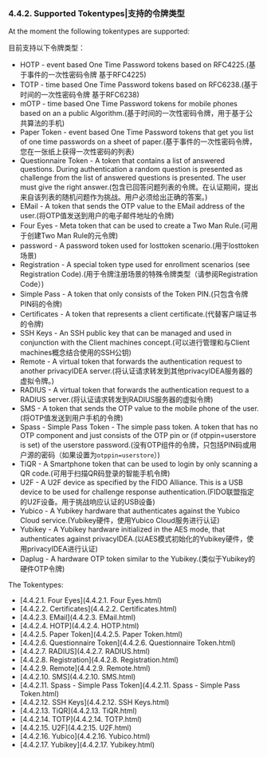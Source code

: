 ### 4.4.2. Supported Tokentypes|支持的令牌类型

At the moment the following tokentypes are supported:

目前支持以下令牌类型：

* HOTP - event based One Time Password tokens based on RFC4225.(基于事件的一次性密码令牌 基于RFC4225)
* TOTP - time based One Time Password tokens based on RFC6238.(基于时间的一次性密码令牌 基于RFC6238)
* mOTP - time based One Time Password tokens for mobile phones based on an a public Algorithm.(基于时间的一次性密码令牌，用于基于公共算法的手机)
* Paper Token - event based One Time Password tokens that get you list of one time passwords on a sheet of paper.(基于事件的一次性密码令牌，您在一张纸上获得一次性密码的列表)
* Questionnaire Token - A token that contains a list of answered questions. During authentication a random question is presented as challenge from the list of answered questions is presented. The user must give the right answer.(包含已回答问题列表的令牌。在认证期间，提出来自该列表的随机问题作为挑战。用户必须给出正确的答案。)
* EMail - A token that sends the OTP value to the EMail address of the user.(将OTP值发送到用户的电子邮件地址的令牌)
* Four Eyes - Meta token that can be used to create a Two Man Rule.(可用于创建Two Man Rule的元令牌)
* password - A password token used for losttoken scenario.(用于losttoken场景)
* Registration - A special token type used for enrollment scenarios (see Registration Code).(用于令牌注册场景的特殊令牌类型（请参阅Registration Code）)
* Simple Pass - A token that only consists of the Token PIN.(只包含令牌PIN码的令牌)
* Certificates - A token that represents a client certificate.(代替客户端证书的令牌)
* SSH Keys - An SSH public key that can be managed and used in conjunction with the Client machines concept.(可以进行管理和与Client machines概念结合使用的SSH公钥)
* Remote - A virtual token that forwards the authentication request to another privacyIDEA server.(将认证请求转发到其他privacyIDEA服务器的虚拟令牌。)
* RADIUS - A virtual token that forwards the authentication request to a RADIUS server.(将认证请求转发到RADIUS服务器的虚拟令牌)
* SMS - A token that sends the OTP value to the mobile phone of the user.(将OTP值发送到用户手机的令牌)
* Spass - Simple Pass Token - The simple pass token. A token that has no OTP component and just consists of the OTP pin or (if otppin=userstore is set) of the userstore password.(没有OTP组件的令牌，只包括PIN码或用户源的密码（如果设置为`otppin=userstore`）)
* TiQR - A Smartphone token that can be used to login by only scanning a QR code.(可用于扫描QR码登录的智能手机令牌)
* U2F - A U2F device as specified by the FIDO Alliance. This is a USB device to be used for challenge response authentication.(FIDO联盟指定的U2F设备。用于挑战响应认证的USB设备)
* Yubico - A Yubikey hardware that authenticates against the Yubico Cloud service.(Yubikey硬件，使用Yubico Cloud服务进行认证)
* Yubikey - A Yubikey hardware initialized in the AES mode, that authenticates against privacyIDEA.(以AES模式初始化的Yubikey硬件，使用privacyIDEA进行认证)
* Daplug - A hardware OTP token similar to the Yubikey.(类似于Yubikey的硬件OTP令牌)

The Tokentypes:

* [4.4.2.1. Four Eyes](4.4.2.1. Four Eyes.html)
* [4.4.2.2. Certificates](4.4.2.2. Certificates.html)
* [4.4.2.3. EMail](4.4.2.3. EMail.html)
* [4.4.2.4. HOTP](4.4.2.4. HOTP.html)
* [4.4.2.5. Paper Token](4.4.2.5. Paper Token.html)
* [4.4.2.6. Questionnaire Token](4.4.2.6. Questionnaire Token.html)
* [4.4.2.7. RADIUS](4.4.2.7. RADIUS.html)
* [4.4.2.8. Registration](4.4.2.8. Registration.html)
* [4.4.2.9. Remote](4.4.2.9. Remote.html)
* [4.4.2.10. SMS](4.4.2.10. SMS.html)
* [4.4.2.11. Spass - Simple Pass Token](4.4.2.11. Spass - Simple Pass Token.html)
* [4.4.2.12. SSH Keys](4.4.2.12. SSH Keys.html)
* [4.4.2.13. TiQR](4.4.2.13. TiQR.html)
* [4.4.2.14. TOTP](4.4.2.14. TOTP.html)
* [4.4.2.15. U2F](4.4.2.15. U2F.html)
* [4.4.2.16. Yubico](4.4.2.16. Yubico.html)
* [4.4.2.17. Yubikey](4.4.2.17. Yubikey.html)